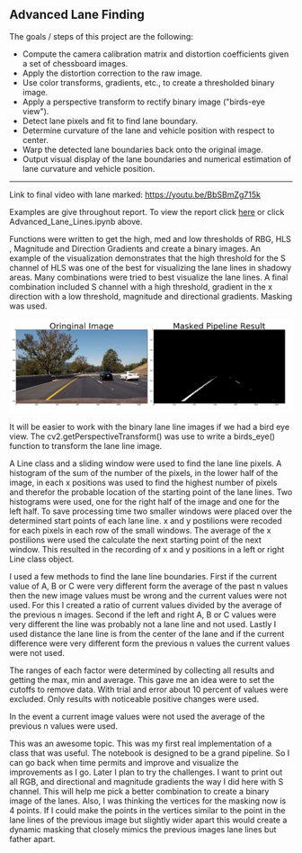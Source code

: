 ## Advanced Lane Finding

The goals / steps of this project are the following:  

* Compute the camera calibration matrix and distortion coefficients given a set of chessboard images.
* Apply the distortion correction to the raw image.  
* Use color transforms, gradients, etc., to create a thresholded binary image.
* Apply a perspective transform to rectify binary image ("birds-eye view"). 
* Detect lane pixels and fit to find lane boundary.
* Determine curvature of the lane and vehicle position with respect to center.
* Warp the detected lane boundaries back onto the original image.
* Output visual display of the lane boundaries and numerical estimation of lane curvature and vehicle position.

---
Link to final video with lane marked: https://youtu.be/BbSBmZg715k


Examples are give throughout report.
To view the report click [here](https://github.com/bkapsalis/Advanced_Lane_Line_Detection/blob/master/Advanced_Lane_Lines.ipynb) or click Advanced_Lane_Lines.ipynb above.


Functions were written to get the high, med and low thresholds of RBG, HLS , Magnitude and Direction Gradients and create a binary images. An example of the visualization demonstrates that the high threshold for the S channel of HLS was one of the best for visualizing the lane lines in shadowy areas. 
Many combinations were tried to best visualize the lane lines. A final combination included S channel with a high threshold, gradient in the x direction with a low threshold, magnitude and directional gradients. Masking was used.

![Alt text](/imgs/img1.png?raw=true "Optional Title")


It will be easier to work with the binary lane line images if we had a bird eye view. The cv2.getPerspectiveTransform() was use to write a birds_eye() function to transform the lane line image.

A Line class and a sliding window were used to find the lane line pixels. A histogram of the sum of the number of the pixels, in the lower half of the image, in each x positions was used to find the highest number of pixels and therefor the probable location of the starting point of the lane lines. Two histograms were used, one for the right half of the image and one for the left half. To save processing time two smaller windows were placed over the determined start points of each lane line. x and y postilions were recoded for each pixels in each row of the small windows. The average of the x postilions were used the calculate the next starting point of the next window. This resulted in the recording of x and y positions in a left or right Line class object.  


I used a few methods to find the lane line boundaries. First if  the current value of A, B or C were very different form the average of the past n values then the new image values must be wrong and the current values were not used. For this I created a ratio of current values divided by the average of the previous n images.  Second if the left and right A, B or C values were very different the line was probably not a lane line and not used. Lastly I used distance the lane line is from the center of the lane and if the current difference were very different form the previous n values the current values were not used.

The ranges of each factor were determined by collecting all results and getting the max, min and average. This gave me an idea were to set the cutoffs to remove data. With trial and error about 10 percent of values were excluded. Only results with noticeable positive changes were used. 

In the event a current image values were not used the average of the previous n values were used.

This was an awesome topic. This was my first real implementation of a class that was useful. The notebook is designed to be a grand pipeline. So I can go back when time permits and improve and visualize the improvements as I go. Later I plan to try the challenges. I want to print out all RGB, and directional and magnitude gradients the way I did here with S channel. This will help me pick a better combination to create a binary image of the lanes. Also, I was thinking the vertices for the masking now is 4 points. If I could make the points in the vertices similar to the point in the lane lines of the previous image but slightly wider apart this would create a dynamic masking that closely mimics the previous images lane lines but father apart. 


